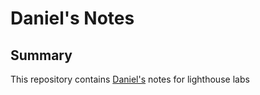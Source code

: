 # Daniel's Notes

## Summary
This repository contains [Daniel's](https://github.com/daniscodes/lighthouse-web-notes) notes for lighthouse labs